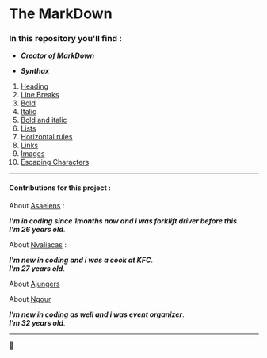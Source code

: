 # The MarkDown

### In this repository you'll find :

* ___Creator of MarkDown___

* ___Synthax___
1. [Heading](markdown.md#Heading)
2. [Line Breaks](markdown.md#Linebreaks)
3. [Bold](markdown.md#Bold)
4. [Italic](markdown.md#Italic)
5. [Bold and italic](markdown.md#Boldanditalic)
6. [Lists](markdown.md#Lists)
7. [Horizontal rules](markdown.md#Horizontalrules)
8. [Links](markdown.md#Links)
9. [Images](markdown.md#Images) 
10. [Escaping Characters](markdown.md#EscapingCharacters)


---


#### Contributions for this project : 

About [Asaelens](https://www.github.com/AurelienSaelens) : 

***I'm in coding since 1months now and i was forklift driver before this***.  
***I'm 26 years old***.

About [Nvaliacas](https://www.github.com/NicolasValiacas) : 

***I'm new in coding and i was a cook at KFC***.  
***I'm 27 years old***.

About [Ajungers](https://www.github.com/AnneJungers)




About [Ngour](https://www.github.com/NikaGour)

***I'm new in coding as well and i was event organizer***.  
***I'm 32 years old***.

---
:metal:
